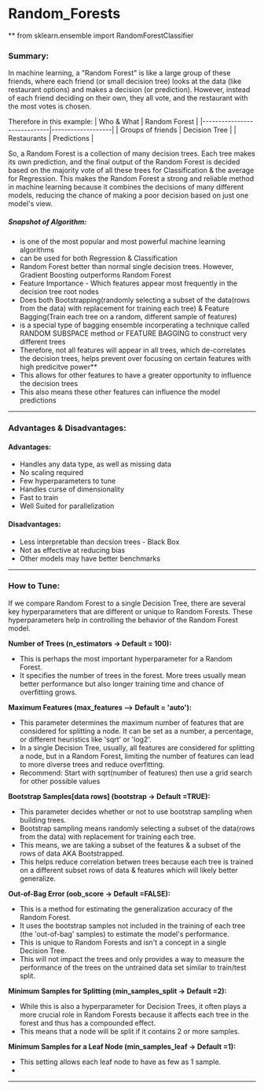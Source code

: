# Random_Forests
** from sklearn.ensemble import RandomForestClassifier 

### Summary:


In machine learning, a "Random Forest" is like a large group of these friends, where each friend (or small decision tree) looks at the data (like restaurant options) and makes a decision (or prediction). However, instead of each friend deciding on their own, they all vote, and the restaurant with the most votes is chosen.

Therefore in this example:
| Who & What                  | Random Forest     |
|-----------------------------|-------------------|
| Groups of friends           | Decision Tree     |
| Restaurants                 | Predictions       |

So, a Random Forest is a collection of many decision trees. Each tree makes its own prediction, and the final output of the Random Forest is decided based on the majority vote of all these trees for Classification & the average for Regression. This makes the Random Forest a strong and reliable method in machine learning because it combines the decisions of many different models, reducing the chance of making a poor decision based on just one model's view.

##### Snapshot of Algorithm:
- is one of the most popular and most powerful machine learning algorithms
- can be used for both Regression & Classification
- Random Forest better than normal single decision trees. However, Gradient Boosting outperforms Random Forest
- Feature Importance - Which features appear most frequently in the decision tree root nodes
- Does both Bootstrapping(randomly selecting a subset of the data(rows from the data) with replacement for training each tree) & Feature Bagging(Train each tree on a random, different sample of features)
- is a special type of bagging ensemble incorperating a technique called RANDOM SUBSPACE method or FEATURE BAGGING to construct very different trees 
- Therefore, not all features will appear in all trees, which de-correlates the decision trees, helps prevent over focusing on certain features with high predicitve power**
- This allows for other features to have a greater opportunity to influence the decision trees
- This also means these other features can influence the model predictions





---

### Advantages & Disadvantages:

#### Advantages:
- Handles any data type, as well as missing data
- No scaling required
- Few hyperparameters to tune
- Handles curse of dimensionality
- Fast to train
- Well Suited for parallelization


#### Disadvantages:
- Less interpretable than decsion trees - Black Box
- Not as effective at reducing bias
- Other models may have better benchmarks


---

### How to Tune:


If we compare Random Forest to a single Decision Tree, there are several key hyperparameters that are different or unique to Random Forests. These hyperparameters help in controlling the behavior of the Random Forest model.

 **Number of Trees (n_estimators -> Default = 100):**
   - This is perhaps the most important hyperparameter for a Random Forest. 
   - It specifies the number of trees in the forest. More trees usually mean better performance but also longer training time and chance of overfitting grows.

**Maximum Features (max_features  --> Default = 'auto'):**
   - This parameter determines the maximum number of features that are considered for splitting a node. It can be set as a number, a percentage, or different heuristics like 'sqrt' or 'log2'.
   - In a single Decision Tree,  usually, all features are considered for splitting a node, but in a Random Forest, limiting the number of features can lead to more diverse trees and reduce overfitting.
   - Recommend: Start with sqrt(number of features) then use a grid search for other possible values

**Bootstrap Samples[data rows] (bootstrap -> Default =TRUE):**
   - This parameter decides whether or not to use bootstrap sampling when building trees.
   - Bootstrap sampling means randomly selecting a subset of the data(rows from the data) with replacement for training each tree.
   - This means, we are taking a subset of the features & a subset of the rows of data AKA Bootstrapped.
   - This helps reduce correlation betwen trees because each tree is trained on a different subset rows of data & features which will likely better generalize.

**Out-of-Bag Error (oob_score -> Default =FALSE):**
   - This is a method for estimating the generalization accuracy of the Random Forest.
   - It uses the bootstrap samples not included in the training of each tree (the 'out-of-bag' samples) to estimate the model's performance.
   - This is unique to Random Forests and isn't a concept in a single Decision Tree.
   - This will not impact the trees and only provides a way to measure the performance of the trees on the untrained data set similar to train/test split.

**Minimum Samples for Splitting (min_samples_split -> Default =2):**
   - While this is also a hyperparameter for Decision Trees, it often plays a more crucial role in Random Forests because it affects each tree in the forest and thus has a compounded effect.
   - This means that a node will be split if it contains 2 or more samples.

**Minimum Samples for a Leaf Node (min_samples_leaf -> Default =1):**
   - This setting allows each leaf node to have as few as 1 sample.
 -

---
